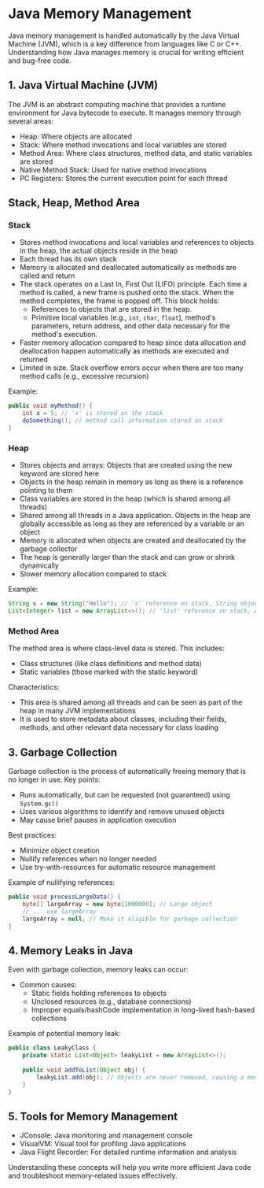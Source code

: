# Java Memory Management

Java memory management is handled automatically by the Java Virtual Machine (JVM), which is a key difference from languages like C or C++. Understanding how Java manages memory is crucial for writing efficient and bug-free code.

## 1. Java Virtual Machine (JVM)

The JVM is an abstract computing machine that provides a runtime environment for Java bytecode to execute. It manages memory through several areas:

- Heap: Where objects are allocated
- Stack: Where method invocations and local variables are stored
- Method Area: Where class structures, method data, and static variables are stored
- Native Method Stack: Used for native method invocations
- PC Registers: Stores the current execution point for each thread

## Stack, Heap, Method Area

### Stack
- Stores method invocations and local variables and references to objects in the heap, the actual objects reside in the heap
- Each thread has its own stack
- Memory is allocated and deallocated automatically as methods are called and return
- The stack operates on a Last In, First Out (LIFO) principle. Each time a method is called, a new frame is pushed onto the stack. When the method completes, the frame is popped off. This block holds:
    - References to objects that are stored in the heap.
    - Primitive local variables (e.g., `int`, `char`, `float`), method's parameters, return address, and other data necessary for the method's execution.
- Faster memory allocation compared to heap since data allocation and deallocation happen automatically as methods are executed and returned
- Limited in size. Stack overflow errors occur when there are too many method calls (e.g., excessive recursion)

Example:
```java
public void myMethod() {
    int x = 5; // 'x' is stored on the stack
    doSomething(); // method call information stored on stack
}
```

### Heap
- Stores objects and arrays: Objects that are created using the new keyword are stored here
- Objects in the heap remain in memory as long as there is a reference pointing to them
- Class variables are stored in the heap (which is shared among all threads)
- Shared among all threads in a Java application. Objects in the heap are globally accessible as long as they are referenced by a variable or an object
- Memory is allocated when objects are created and deallocated by the garbage collector
- The heap is generally larger than the stack and can grow or shrink dynamically
- Slower memory allocation compared to stack

Example:
```java
String s = new String("Hello"); // 's' reference on stack, String object on heap
List<Integer> list = new ArrayList<>(); // 'list' reference on stack, ArrayList object on heap
```

### Method Area
The method area is where class-level data is stored. This includes:
- Class structures (like class definitions and method data)
- Static variables (those marked with the static keyword)

Characteristics:
- This area is shared among all threads and can be seen as part of the heap in many JVM implementations
- It is used to store metadata about classes, including their fields, methods, and other relevant data necessary for class loading

## 3. Garbage Collection

Garbage collection is the process of automatically freeing memory that is no longer in use. Key points:

- Runs automatically, but can be requested (not guaranteed) using `System.gc()`
- Uses various algorithms to identify and remove unused objects
- May cause brief pauses in application execution

Best practices:
- Minimize object creation
- Nullify references when no longer needed
- Use try-with-resources for automatic resource management

Example of nullifying references:
```java
public void processLargeData() {
    byte[] largeArray = new byte[1000000]; // Large object
    // ... use largeArray ...
    largeArray = null; // Make it eligible for garbage collection
}
```

## 4. Memory Leaks in Java

Even with garbage collection, memory leaks can occur:

- Common causes:
  - Static fields holding references to objects
  - Unclosed resources (e.g., database connections)
  - Improper equals/hashCode implementation in long-lived hash-based collections

Example of potential memory leak:
```java
public class LeakyClass {
    private static List<Object> leakyList = new ArrayList<>();
    
    public void addToList(Object obj) {
        leakyList.add(obj); // Objects are never removed, causing a memory leak
    }
}
```

## 5. Tools for Memory Management

- JConsole: Java monitoring and management console
- VisualVM: Visual tool for profiling Java applications
- Java Flight Recorder: For detailed runtime information and analysis

Understanding these concepts will help you write more efficient Java code and troubleshoot memory-related issues effectively.